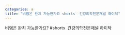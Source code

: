 ```yaml
---
categories: a
title: "비염은 완치 가능한가요 shorts  건강의학전문채널 하이닥"
---
```

비염은 완치 가능한가요? #shorts&nbsp;&nbsp;건강의학전문채널 하이닥